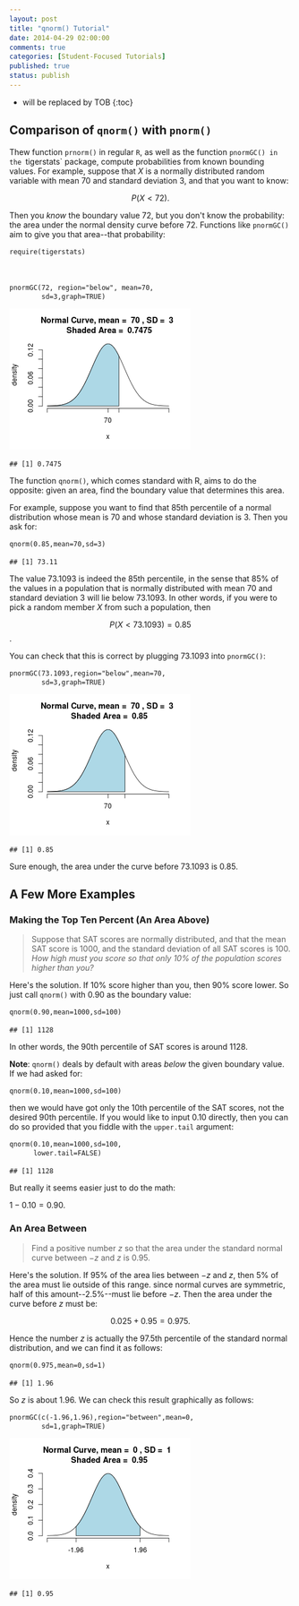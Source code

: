 ```yaml
---
layout: post
title: "qnorm() Tutorial"
date: 2014-04-29 02:00:00
comments: true
categories: [Student-Focused Tutorials]
published: true
status: publish
---
```

 
* will be replaced by TOB
{:toc}
 


 
## Comparison of `qnorm()` with `pnorm()`
 
Thew function `prnorm()` in regular `R`, as well as the function `pnormGC() in the `tigerstats` package, compute probabilities from known bounding values.  For example, suppose that $X$ is a normally distributed random variable with mean 70 and standard deviation 3, and that you want to know:
 
$$P(X < 72).$$
 
Then you *know* the boundary value 72, but you don't know the probability:  the area under the normal density curve before 72.  Functions like `pnormGC()` aim to give you that area--that probability:
 

    require(tigerstats)

 

    pnormGC(72, region="below", mean=70,
            sd=3,graph=TRUE)

![plot of chunk qnormtut72](/images/figure/qnormtut72.png) 

    ## [1] 0.7475

 
The function `qnorm()`, which comes standard with R, aims to do the opposite:  given an area, find the boundary value that determines this area.
 
For example, suppose you want to find that 85th percentile of a normal distribution whose mean is 70 and whose standard deviation is 3.  Then you ask for:
 

    qnorm(0.85,mean=70,sd=3)

    ## [1] 73.11

 
The value 73.1093 is indeed the 85th percentile, in the sense that 85% of the values in a population that is normally distributed with mean 70 and standard deviation 3 will lie below 73.1093.  In other words, if you were to pick a random member $X$ from such a population, then
 
$$P(X < 73.1093) = 0.85$$.
 
You can check that this is correct by plugging 73.1093 into `pnormGC()`:
 

    pnormGC(73.1093,region="below",mean=70,
            sd=3,graph=TRUE)

![plot of chunk qnormtut73](/images/figure/qnormtut73.png) 

    ## [1] 0.85

 
Sure enough, the area under the curve before 73.1093 is 0.85.
 
## A Few More Examples
 
### Making the Top Ten Percent (An Area Above)
 
  >Suppose that SAT scores are normally distributed, and that the mean SAT score is 1000, and the standard deviation of all SAT scores is 100.  *How high must you score so that only 10% of the population scores higher than you?*
 
Here's the solution.  If 10% score higher than you, then 90% score lower.  So just call `qnorm()` with 0.90 as the boundary value:
 

    qnorm(0.90,mean=1000,sd=100)

    ## [1] 1128

 
In other words, the 90th percentile of SAT scores is around 1128.
 
**Note**:  `qnorm()` deals by default with areas *below* the given boundary value.  If we had asked for:
 

    qnorm(0.10,mean=1000,sd=100)

 
then we would have got only the 10th percentile of the SAT scores, not the desired 90th percentile.  If you would like to input 0.10 directly, then you can do so provided that you fiddle with the `upper.tail` argument:
 

    qnorm(0.10,mean=1000,sd=100,
          lower.tail=FALSE)

    ## [1] 1128

 
But really it seems easier just to do the math:
 
$1 - 0.10 = 0.90.$
 
### An Area Between
 
  >Find a positive number $z$ so that the area under the standard normal curve between $-z$ and $z$ is 0.95.
  
Here's the solution.  If 95% of the area lies between $-z$ and $z$, then 5% of the area must lie outside of this range.  since normal curves are symmetric, half of this amount--2.5%--must lie before $-z$.  Then the area under the curve before $z$ must be:
 
$$0.025+0.95=0.975.$$
 
Hence the number $z$ is actually the 97.5th percentile of the standard normal distribution, and we can find it as follows:
 

    qnorm(0.975,mean=0,sd=1)

    ## [1] 1.96

 
So $z$ is about 1.96.  We can check this result graphically as follows:
 

    pnormGC(c(-1.96,1.96),region="between",mean=0,
            sd=1,graph=TRUE)

![plot of chunk qnormtutbetween](/images/figure/qnormtutbetween.png) 

    ## [1] 0.95

 
